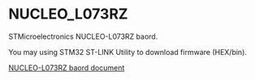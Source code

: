 # NUCLEO_L073RZ

STMicroelectronics NUCLEO-L073RZ baord.

You may using STM32 ST-LINK Utility to download firmware (HEX/bin).

[NUCLEO-L073RZ baord document](https://www.st.com/content/st_com/en/products/evaluation-tools/product-evaluation-tools/mcu-mpu-eval-tools/stm32-mcu-mpu-eval-tools/stm32-nucleo-boards/nucleo-l073rz.html)


